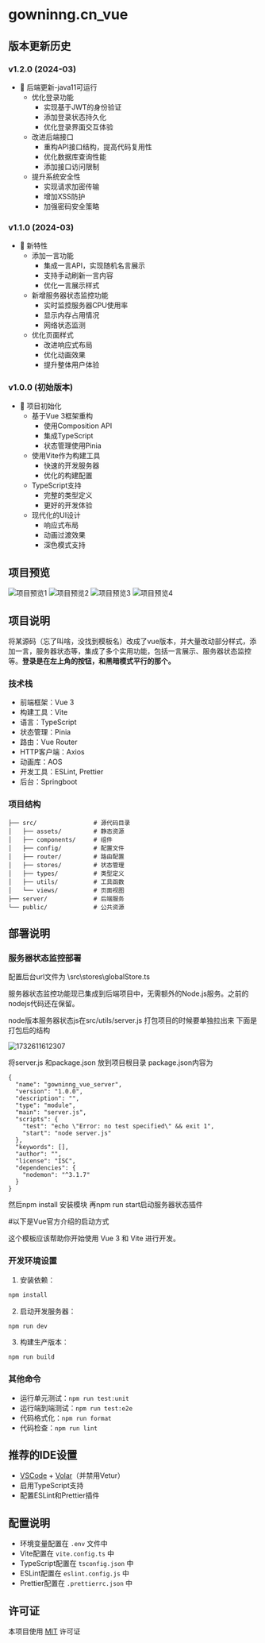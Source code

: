 # gowninng.cn_vue

## 版本更新历史

### v1.2.0 (2024-03)
- 🔐 后端更新-java11可运行
  - 优化登录功能
    - 实现基于JWT的身份验证
    - 添加登录状态持久化
    - 优化登录界面交互体验
  - 改进后端接口
    - 重构API接口结构，提高代码复用性
    - 优化数据库查询性能
    - 添加接口访问限制
  - 提升系统安全性
    - 实现请求加密传输
    - 增加XSS防护
    - 加强密码安全策略

### v1.1.0 (2024-03)
- 🌟 新特性
  - 添加一言功能
    - 集成一言API，实现随机名言展示
    - 支持手动刷新一言内容
    - 优化一言展示样式
  - 新增服务器状态监控功能
    - 实时监控服务器CPU使用率
    - 显示内存占用情况
    - 网络状态监测
  - 优化页面样式
    - 改进响应式布局
    - 优化动画效果
    - 提升整体用户体验

### v1.0.0 (初始版本)
- 🎉 项目初始化
  - 基于Vue 3框架重构
    - 使用Composition API
    - 集成TypeScript
    - 状态管理使用Pinia
  - 使用Vite作为构建工具
    - 快速的开发服务器
    - 优化的构建配置
  - TypeScript支持
    - 完整的类型定义
    - 更好的开发体验
  - 现代化的UI设计
    - 响应式布局
    - 动画过渡效果
    - 深色模式支持

## 项目预览

![项目预览1](1732611051902.png)
![项目预览2](1732611106184.png)
![项目预览3](1732611121820.png)
![项目预览4](1732611136862.png)

## 项目说明
将某源码（忘了叫啥，没找到模板名）改成了vue版本，并大量改动部分样式，添加一言，服务器状态等，集成了多个实用功能，包括一言展示、服务器状态监控等。**登录是在左上角的按钮，和黑暗模式平行的那个。**

### 技术栈

- 前端框架：Vue 3
- 构建工具：Vite
- 语言：TypeScript
- 状态管理：Pinia
- 路由：Vue Router
- HTTP客户端：Axios
- 动画库：AOS
- 开发工具：ESLint, Prettier
- 后台：Springboot

### 项目结构

```
├── src/                # 源代码目录
│   ├── assets/         # 静态资源
│   ├── components/     # 组件
│   ├── config/         # 配置文件
│   ├── router/         # 路由配置
│   ├── stores/         # 状态管理
│   ├── types/          # 类型定义
│   ├── utils/          # 工具函数
│   └── views/          # 页面视图
├── server/             # 后端服务
└── public/             # 公共资源
```

## 部署说明

### 服务器状态监控部署

配置后台url文件为 \src\stores\globalStore.ts

服务器状态监控功能现已集成到后端项目中，无需额外的Node.js服务。之前的nodejs代码还在保留。


node版本服务器状态js在src/utils/server.js 打包项目的时候要单独拉出来 下面是打包后的结构

![1732611612307](https://github.com/user-attachments/assets/a92ced6a-73ef-46a2-9189-a09bb29c0f2a)

将server.js 和package.json 放到项目根目录 package.json内容为

```
{
  "name": "gowninng_vue_server",
  "version": "1.0.0",
  "description": "",
  "type": "module",
  "main": "server.js",
  "scripts": {
    "test": "echo \"Error: no test specified\" && exit 1",
    "start": "node server.js"
  },
  "keywords": [],
  "author": "",
  "license": "ISC",
  "dependencies": {
    "nodemon": "^3.1.7"
  }
}
```

然后npm install 安装模块 再npm run start启动服务器状态插件

#以下是Vue官方介绍的启动方式

这个模板应该帮助你开始使用 Vue 3 和 Vite 进行开发。


### 开发环境设置

1. 安装依赖：
```sh
npm install
```

2. 启动开发服务器：
```sh
npm run dev
```

3. 构建生产版本：
```sh
npm run build
```

### 其他命令

- 运行单元测试：`npm run test:unit`
- 运行端到端测试：`npm run test:e2e`
- 代码格式化：`npm run format`
- 代码检查：`npm run lint`

## 推荐的IDE设置

- [VSCode](https://code.visualstudio.com/) + [Volar](https://marketplace.visualstudio.com/items?itemName=Vue.volar)（并禁用Vetur）
- 启用TypeScript支持
- 配置ESLint和Prettier插件

## 配置说明

- 环境变量配置在 `.env` 文件中
- Vite配置在 `vite.config.ts` 中
- TypeScript配置在 `tsconfig.json` 中
- ESLint配置在 `eslint.config.js` 中
- Prettier配置在 `.prettierrc.json` 中

## 许可证

本项目使用 [MIT](LICENSE) 许可证
